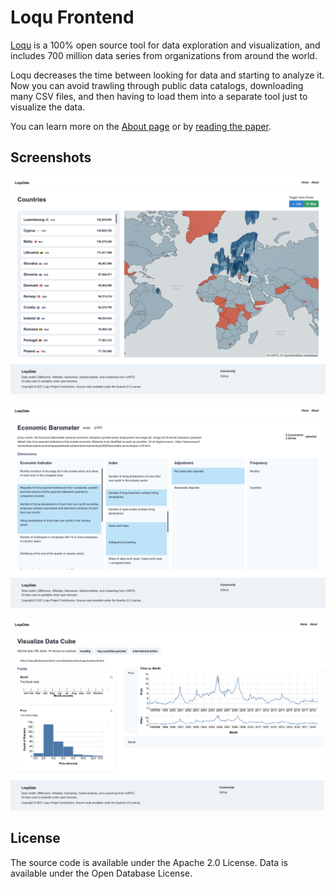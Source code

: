 # Loqu Frontend

[Loqu](https://loqudata.org/) is a 100% open source tool for data exploration and visualization, and includes 700 million data series from organizations from around the world.

Loqu decreases the time between looking for data and starting to analyze it. Now you can avoid trawling through public data catalogs, downloading many CSV files, and then having to load them into a separate tool just to visualize the data.

You can learn more on the [About page](https://github.com/loqudata/docs) or by [reading the paper](https://alexkreidler.github.io/loqu-paper/).

## Screenshots

![Countries View](public/images/countries.png)

![Dataset View](public/images/dataset.png)

![Visualize Data Cube View](public/images/visualize.png)

## License

The source code is available under the Apache 2.0 License. Data is available under the Open Database License.
